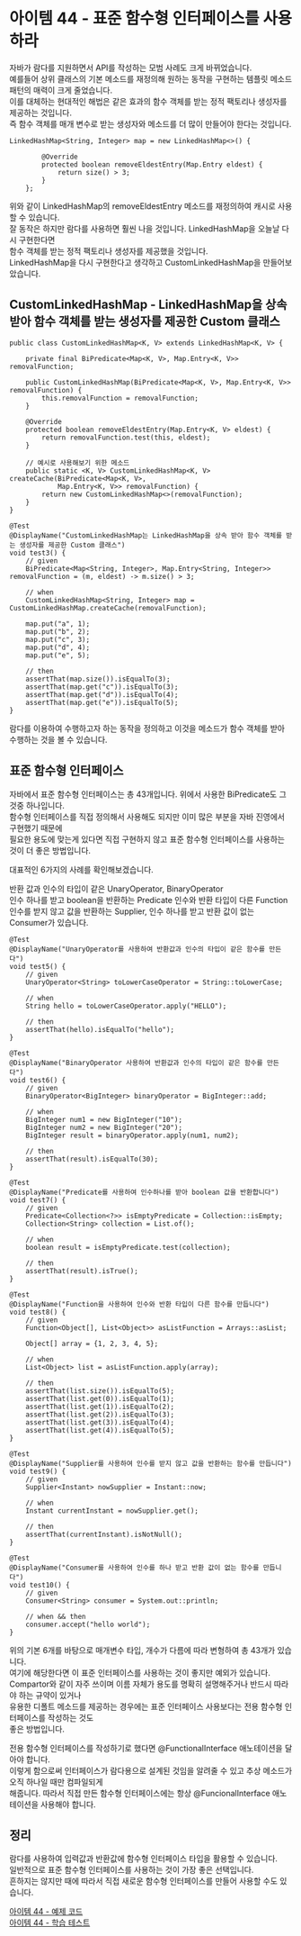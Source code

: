 # 아이템 44 - 표준 함수형 인터페이스를 사용하라

자바가 람다를 지원하면서 API를 작성하는 모범 사례도 크게 바뀌었습니다.   
예를들어 상위 클래스의 기본 메소드를 재정의해 원하는 동작을 구현하는 템플릿 메소드 패턴의 매력이 크게 줄었습니다.    
이를 대체하는 현대적인 해법은 같은 효과의 함수 객체를 받는 정적 팩토리나 생성자를 제공하는 것입니다.    
즉 함수 객체를 매개 변수로 받는 생성자와 메소드를 더 많이 만들어야 한다는 것입니다.    

````
LinkedHashMap<String, Integer> map = new LinkedHashMap<>() {

        @Override
        protected boolean removeEldestEntry(Map.Entry eldest) {
            return size() > 3;
        }
    };
````

위와 같이 LinkedHashMap의 removeEldestEntry 메소드를 재정의하여 캐시로 사용할 수 있습니다.   
잘 동작은 하지만 람다를 사용하면 훨씬 나을 것입니다. LinkedHashMap을 오늘날 다시 구현한다면   
함수 객체를 받는 정적 팩토리나 생성자를 제공했을 것입니다.    
LinkedHashMap을 다시 구현한다고 생각하고 CustomLinkedHashMap을 만들어보았습니다.     

## CustomLinkedHashMap - LinkedHashMap을 상속 받아 함수 객체를 받는 생성자를 제공한 Custom 클래스

````
public class CustomLinkedHashMap<K, V> extends LinkedHashMap<K, V> {

    private final BiPredicate<Map<K, V>, Map.Entry<K, V>> removalFunction;

    public CustomLinkedHashMap(BiPredicate<Map<K, V>, Map.Entry<K, V>> removalFunction) {
        this.removalFunction = removalFunction;
    }

    @Override
    protected boolean removeEldestEntry(Map.Entry<K, V> eldest) {
        return removalFunction.test(this, eldest);
    }

    // 예시로 사용해보기 위한 메소드
    public static <K, V> CustomLinkedHashMap<K, V> createCache(BiPredicate<Map<K, V>,
            Map.Entry<K, V>> removalFunction) {
        return new CustomLinkedHashMap<>(removalFunction);
    }
}
````

````
@Test
@DisplayName("CustomLinkedHashMap는 LinkedHashMap을 상속 받아 함수 객체를 받는 생성자를 제공한 Custom 클래스")
void test3() {
    // given
    BiPredicate<Map<String, Integer>, Map.Entry<String, Integer>> removalFunction = (m, eldest) -> m.size() > 3;

    // when
    CustomLinkedHashMap<String, Integer> map = CustomLinkedHashMap.createCache(removalFunction);

    map.put("a", 1);
    map.put("b", 2);
    map.put("c", 3);
    map.put("d", 4);
    map.put("e", 5);

    // then
    assertThat(map.size()).isEqualTo(3);
    assertThat(map.get("c")).isEqualTo(3);
    assertThat(map.get("d")).isEqualTo(4);
    assertThat(map.get("e")).isEqualTo(5);
}
````

람다를 이용하여 수행하고자 하는 동작을 정의하고 이것을 메소드가 함수 객체를 받아 수행하는 것을 볼 수 있습니다.      

## 표준 함수형 인터페이스

자바에서 표준 함수형 인터페이스는 총 43개입니다. 위에서 사용한 BiPredicate도 그것중 하나입니다.     
함수형 인터페이스를 직접 정의해서 사용해도 되지만 이미 많은 부분을 자바 진영에서 구현했기 때문에       
필요한 용도에 맞는게 있다면 직접 구현하지 않고 표준 함수형 인터페이스를 사용하는 것이 더 좋은 방법입니다.       

대표적인 6가지의 사례를 확인해보겠습니다.   

반환 값과 인수의 타입이 같은 UnaryOperator, BinaryOperator             
인수 하나를 받고 boolean을 반환하는 Predicate 인수와 반환 타입이 다른 Function      
인수를 받지 않고 값을 반환하는 Supplier, 인수 하나를 받고 반환 값이 없는 Consumer가 있습니다.      
````
@Test
@DisplayName("UnaryOperator를 사용하여 반환값과 인수의 타입이 같은 함수를 만든다")
void test5() {
    // given
    UnaryOperator<String> toLowerCaseOperator = String::toLowerCase;

    // when
    String hello = toLowerCaseOperator.apply("HELLO");

    // then
    assertThat(hello).isEqualTo("hello");
}

@Test
@DisplayName("BinaryOperator 사용하여 반환값과 인수의 타입이 같은 함수를 만든다")
void test6() {
    // given
    BinaryOperator<BigInteger> binaryOperator = BigInteger::add;

    // when
    BigInteger num1 = new BigInteger("10");
    BigInteger num2 = new BigInteger("20");
    BigInteger result = binaryOperator.apply(num1, num2);

    // then
    assertThat(result).isEqualTo(30);
}

@Test
@DisplayName("Predicate를 사용하여 인수하나를 받아 boolean 값을 반환합니다")
void test7() {
    // given
    Predicate<Collection<?>> isEmptyPredicate = Collection::isEmpty;
    Collection<String> collection = List.of();

    // when
    boolean result = isEmptyPredicate.test(collection);

    // then
    assertThat(result).isTrue();
}

@Test
@DisplayName("Function을 사용하여 인수와 반환 타입이 다른 함수를 만듭니다")
void test8() {
    // given
    Function<Object[], List<Object>> asListFunction = Arrays::asList;

    Object[] array = {1, 2, 3, 4, 5};

    // when
    List<Object> list = asListFunction.apply(array);

    // then
    assertThat(list.size()).isEqualTo(5);
    assertThat(list.get(0)).isEqualTo(1);
    assertThat(list.get(1)).isEqualTo(2);
    assertThat(list.get(2)).isEqualTo(3);
    assertThat(list.get(3)).isEqualTo(4);
    assertThat(list.get(4)).isEqualTo(5);
}

@Test
@DisplayName("Supplier를 사용하여 인수를 받지 않고 값을 반환하는 함수를 만듭니다")
void test9() {
    // given
    Supplier<Instant> nowSupplier = Instant::now;

    // when
    Instant currentInstant = nowSupplier.get();

    // then
    assertThat(currentInstant).isNotNull();
}

@Test
@DisplayName("Consumer를 사용하여 인수를 하나 받고 반환 값이 없는 함수를 만듭니다")
void test10() {
    // given
    Consumer<String> consumer = System.out::println;

    // when && then
    consumer.accept("hello world");
}
````

위의 기본 6개를 바탕으로 매개변수 타입, 개수가 다름에 따라 변형하여 총 43개가 있습니다.   
여기에 해당한다면 이 표준 인터페이스를 사용하는 것이 좋지만 예외가 있습니다.   
Compartor와 같이 자주 쓰이며 이름 자체가 용도를 명확히 설명해주거나 반드시 따라야 하는 규약이 있거나   
유용한 디폴트 메소드를 제공하는 경우에는 표준 인터페이스 사용보다는 전용 함수형 인터페이스를 작성하는 것도  
좋은 방법입니다.      

전용 함수형 인터페이스를 작성하기로 했다면 @FunctionalInterface 애노테이션을 달아야 합니다.  
이렇게 함으로써 인터페이스가 람다용으로 설계된 것임을 알려줄 수 있고 추상 메소드가 오직 하나일 때만 컴파일되게  
해줍니다. 따라서 직접 만든 함수형 인터페이스에는 항상 @FuncionalInterface 애노테이션을 사용해야 합니다.      

## 정리

람다를 사용하여 입력값과 반환값에 함수형 인터페이스 타입을 활용할 수 있습니다.    
일반적으로 표준 함수형 인터페이스를 사용하는 것이 가장 좋은 선택입니다.   
흔하지는 않지만 때에 따라서 직접 새로운 함수형 인터페이스를 만들어 사용할 수도 있습니다.     

[아이템 44 - 예제 코드](https://github.com/320Hwany/EffectiveJava/tree/main/src/main/java/effective/chapter7/item44)                                                                        
[아이템 44 - 학습 테스트](https://github.com/320Hwany/EffectiveJava/tree/main/src/test/java/effective/chapter7/item44)       